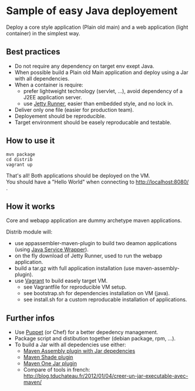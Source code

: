 Sample of easy Java deployement
===============================

Deploy a core style application (Plain old main) and a web application (light container) in the simplest way.

Best practices
--------------
  - Do not require any dependency on target env exept Java.
  - When possible build a Plain old Main application and deploy using a Jar with all dependencies.
  - When a container is require:
  	- prefer lightweight technology (servlet, ...), avoid dependency of a J2EE application server.
  	- use [Jetty Runner](http://wiki.eclipse.org/Jetty/Howto/Using_Jetty_Runner), easier than embedded style, and no lock in.
  - Deliver only one file (easier for production team).
  - Deployement should be reproducible.
  - Target environment should be easely reproducable and testable.

How to use it
-------------
	mvn package
	cd distrib
	vagrant up
	
That's all! Both applications should be deployed on the VM.   
You should have a "Hello World" when connecting to [http://localhost:8080/](http://localhost:8080/) .

How it works
------------

Core and webapp application are dummy archetype maven applications.

Distrib module will:

  - use appassembler-maven-plugin to build two deamon applications (using [Java Service Wrapper](http://wrapper.tanukisoftware.com/)).
  - on the fly download of Jetty Runner, used to run the webapp application.
  - build a tar.gz with full application installation (use maven-assembly-plugin).
  - use [Vagrant](http://www.vagrantup.com/) to build easely target VM.
     - see Vagrantfile for reproducible VM setup.
     - see bootstrap.sh for dependencies installation on VM (java).
     - see install.sh for a custom reproducable installation of applications.

Further infos
-------------
  - Use [Puppet](https://puppetlabs.com/) (or Chef) for a better depedency management.
  - Package script and distibution together (debian package, rpm, ...).
  - To build a Jar with all depedencies use either:
       - [Maven Assembly plugin with Jar depedencies](http://maven.apache.org/plugins/maven-assembly-plugin/descriptor-refs.html#jar-with-dependencies)
       - [Maven Shade plugin](https://maven.apache.org/plugins/maven-shade-plugin/)
       - [Maven One Jar plugin](http://code.google.com/p/onejar-maven-plugin/)
       - Compare of tools in french: http://blog.tduchateau.fr/2012/01/04/creer-un-jar-executable-avec-maven/
